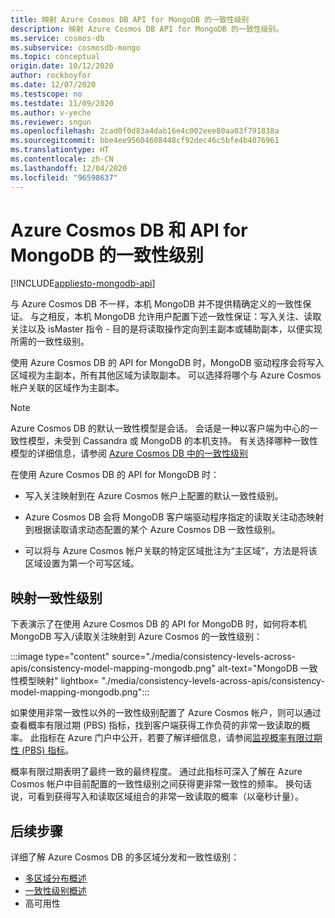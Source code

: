 ```yaml
---
title: 映射 Azure Cosmos DB API for MongoDB 的一致性级别
description: 映射 Azure Cosmos DB API for MongoDB 的一致性级别。
ms.service: cosmos-db
ms.subservice: cosmosdb-mongo
ms.topic: conceptual
origin.date: 10/12/2020
author: rockboyfor
ms.date: 12/07/2020
ms.testscope: no
ms.testdate: 11/09/2020
ms.author: v-yeche
ms.reviewer: sngun
ms.openlocfilehash: 2cad0f0d83a4dab16e4c002eee80aa03f791838a
ms.sourcegitcommit: bbe4ee95604608448cf92dec46c5bfe4b4076961
ms.translationtype: HT
ms.contentlocale: zh-CN
ms.lasthandoff: 12/04/2020
ms.locfileid: "96598637"
---
```

<!--Verfied successfully for partial content-->
# <a name="consistency-levels-for-azure-cosmos-db-and-the-api-for-mongodb"></a>Azure Cosmos DB 和 API for MongoDB 的一致性级别
[!INCLUDE[appliesto-mongodb-api](includes/appliesto-mongodb-api.md)]

与 Azure Cosmos DB 不一样，本机 MongoDB 并不提供精确定义的一致性保证。 与之相反，本机 MongoDB 允许用户配置下述一致性保证：写入关注、读取关注以及 isMaster 指令 - 目的是将读取操作定向到主副本或辅助副本，以便实现所需的一致性级别。

使用 Azure Cosmos DB 的 API for MongoDB 时，MongoDB 驱动程序会将写入区域视为主副本，所有其他区域为读取副本。 可以选择将哪个与 Azure Cosmos 帐户关联的区域作为主副本。

> [!NOTE]
> Azure Cosmos DB 的默认一致性模型是会话。 会话是一种以客户端为中心的一致性模型，未受到 Cassandra 或 MongoDB 的本机支持。 有关选择哪种一致性模型的详细信息，请参阅 [Azure Cosmos DB 中的一致性级别](consistency-levels.md)

在使用 Azure Cosmos DB 的 API for MongoDB 时：

* 写入关注映射到在 Azure Cosmos 帐户上配置的默认一致性级别。

* Azure Cosmos DB 会将 MongoDB 客户端驱动程序指定的读取关注动态映射到根据读取请求动态配置的某个 Azure Cosmos DB 一致性级别。  

* 可以将与 Azure Cosmos 帐户关联的特定区域批注为“主区域”，方法是将该区域设置为第一个可写区域。 

## <a name="mapping-consistency-levels"></a>映射一致性级别

下表演示了在使用 Azure Cosmos DB 的 API for MongoDB 时，如何将本机 MongoDB 写入/读取关注映射到 Azure Cosmos 的一致性级别：

:::image type="content" source="./media/consistency-levels-across-apis/consistency-model-mapping-mongodb.png" alt-text="MongoDB 一致性模型映射" lightbox= "./media/consistency-levels-across-apis/consistency-model-mapping-mongodb.png":::

如果使用非常一致性以外的一致性级别配置了 Azure Cosmos 帐户，则可以通过查看概率有限过期 (PBS) 指标，找到客户端获得工作负荷的非常一致读取的概率。 此指标在 Azure 门户中公开，若要了解详细信息，请参阅[监视概率有限过期性 (PBS) 指标](how-to-manage-consistency.md#monitor-probabilistically-bounded-staleness-pbs-metric)。

概率有限过期表明了最终一致的最终程度。 通过此指标可深入了解在 Azure Cosmos 帐户中目前配置的一致性级别之间获得更非常一致性的频率。 换句话说，可看到获得写入和读取区域组合的非常一致读取的概率（以毫秒计量）。

## <a name="next-steps"></a>后续步骤

详细了解 Azure Cosmos DB 的多区域分发和一致性级别：

* [多区域分布概述](distribute-data-globally.md)
* [一致性级别概述](consistency-levels.md)
* 高可用性

<!-- Update_Description: update meta properties, wording update, update link -->